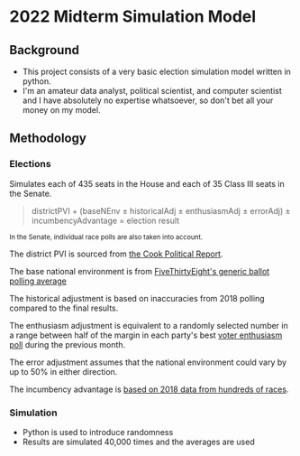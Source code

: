 # 2022 Midterm Simulation Model

## Background
* This project consists of a very basic election simulation model written in python.
* I'm an amateur data analyst, political scientist, and computer scientist and I have absolutely no expertise whatsoever, so don't bet all your money on my model.

## Methodology

### Elections
Simulates each of 435 seats in the House and each of 35 Class III seats in the Senate.

<blockquote>districtPVI + (baseNEnv ± historicalAdj ± enthusiasmAdj ± errorAdj) ± incumbencyAdvantage = election result</blockquote>

<small>In the Senate, individual race polls are also taken into account.</small>

The district PVI is sourced from [the Cook Political Report](https://www.cookpolitical.com/cook-pvi/2022-partisan-voting-index/district-map-and-list).

The base national environment is from [FiveThirtyEight's generic ballot polling average](https://projects.fivethirtyeight.com/polls/generic-ballot/)

The historical adjustment is based on inaccuracies from 2018 polling compared to the final results.

The enthusiasm adjustment is equivalent to a randomly selected number in a range between half of the margin in each party's best [voter enthusiasm poll](https://morningconsult.com/2022-midterm-elections-tracker/) during the previous month.

The error adjustment assumes that the national environment could vary by up to 50% in either direction.

The incumbency advantage is [based on 2018 data from hundreds of races](https://fivethirtyeight.com/features/how-much-was-incumbency-worth-in-2018/).

### Simulation
* Python is used to introduce randomness
* Results are simulated 40,000 times and the averages are used


